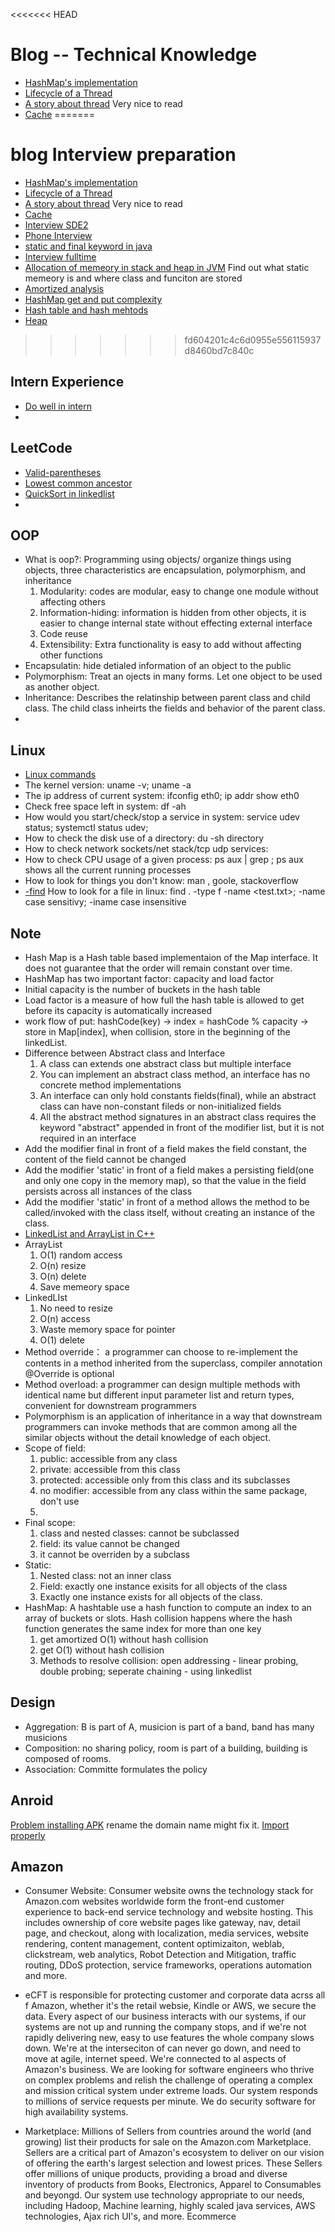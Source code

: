 <<<<<<< HEAD
# Blog -- Technical Knowledge
- [HashMap's implementation](http://yikun.github.io/2015/04/01/Java-HashMap%E5%B7%A5%E4%BD%9C%E5%8E%9F%E7%90%86%E5%8F%8A%E5%AE%9E%E7%8E%B0/)
- [Lifecycle of a Thread](http://www.cnblogs.com/sunddenly/p/4106562.html)
- [A story about thread](http://mp.weixin.qq.com/s?__biz=MjM5NzA1MTcyMA==&mid=403498894&idx=2&sn=219c1a6001b5bb7e6bdc7963b1af8450&scene=2&srcid=0330UDNmQ2GlTOLo1CY8IZfH&from=timeline&isappinstalled=0#wechat_redirect) Very nice to read
- [Cache](http://blog.chinaunix.net/uid-26817832-id-3244916.html)
=======
# blog Interview preparation
* [HashMap's implementation](http://yikun.github.io/2015/04/01/Java-HashMap%E5%B7%A5%E4%BD%9C%E5%8E%9F%E7%90%86%E5%8F%8A%E5%AE%9E%E7%8E%B0/)
* [Lifecycle of a Thread](http://www.cnblogs.com/sunddenly/p/4106562.html)
* [A story about thread](http://mp.weixin.qq.com/s?__biz=MjM5NzA1MTcyMA==&mid=403498894&idx=2&sn=219c1a6001b5bb7e6bdc7963b1af8450&scene=2&srcid=0330UDNmQ2GlTOLo1CY8IZfH&from=timeline&isappinstalled=0#wechat_redirect) Very nice to read
* [Cache](http://blog.chinaunix.net/uid-26817832-id-3244916.html)
* [Interview SDE2](http://www.geeksforgeeks.org/amazon-interview-set-25/)
* [Phone Interview](http://cv.qiaobutang.com/post/55c3148f0cf242d2e7fded7c)
* [static and final keyword in java](https://www.youtube.com/watch?v=gTk_F61_-9k)
* [Interview fulltime](http://codeanalysis111.blogspot.ca/2014/12/blog-post.html)
* [Allocation of memeory in stack and heap in JVM](http://lz12366.iteye.com/blog/639873) Find out what static memeory is and where class and funciton are stored
* [Amortized analysis](https://en.wikipedia.org/wiki/Amortized_analysis)
* [HashMap get and put complexity](http://stackoverflow.com/questions/4553624/hashmap-get-put-complexity)
* [Hash table and hash mehtods](https://en.wikipedia.org/wiki/Hash_table)
* [Heap](https://www.youtube.com/watch?v=t0Cq6tVNRBA)
>>>>>>> fd604201c4c6d0955e556115937d8460bd7c840c


## Intern Experience
* [Do well in intern](https://www.quora.com/What-are-the-best-ways-to-excel-in-a-summer-internship/answer/Vishnu-Jayavel)
* 

## LeetCode
* [Valid-parentheses](https://leetcode.com/problems/valid-parentheses)
* [Lowest common ancestor](https://www.youtube.com/watch?v=GnliEfQo114)
* [QuickSort in linkedlist](http://www.cnblogs.com/danbing/p/5148608.html)
* 

## OOP
* What is oop?: Programming using objects/ organize things using objects, three characteristics are encapsulation, polymorphism, and inheritance
    1. Modularity: codes are modular, easy to change one module without affecting others
    2. Information-hiding: information is hidden from other objects, it is easier to change internal state without effecting external interface
    3. Code reuse
    4. Extensibility: Extra functionality is easy to add without affecting other functions
* Encapsulatin: hide detialed information of an object to the public
* Polymorphism: Treat an ojects in many forms. Let one object to be used as another object.
* Inheritance: Describes the relatinship between parent class and child class. The child class inheirts the fields and behavior of the parent class.
* 

## Linux
* [Linux commands](https://www.youtube.com/watch?v=l0QGLMwR-lY)
* The kernel version: uname -v; uname -a
* The ip address of current system: ifconfig eth0; ip addr show eth0
* Check free space left in system: df -ah
* How would you start/check/stop a service in system: service udev status; systemctl status udev;
* How to check the disk use of a directory: du -sh directory
* How to check network sockets/net stack/tcp udp services: 
* How to check CPU usage of a given process: ps aux | grep <ssh>; ps aux shows all the current running processes
* How to look for things you don't know: man <command>, goole, stackoverflow
* [-find](https://www.youtube.com/watch?v=KCVaNb_zOuw) How to look for a file in linux: find . -type f -name <test.txt>; -name case sensitivy; -iname case insensitive

## Note
* Hash Map is a Hash table based implementaion of the Map interface. It does not guarantee that the order will remain constant over time.
* HashMap has two important factor: capacity and load factor
* Initial capacity is the number of buckets in the hash table
* Load factor is a measure of how full the hash table is allowed to get before its capacity is automatically increased
* work flow of put: hashCode(key) -> index = hashCode % capacity -> store in Map[index], when collision, store in the beginning of the linkedList. 
* Difference between Abstract class and Interface
    1. A class can extends one abstract class but multiple interface
    2. You can implement an abstract class method, an interface has no concrete method implementations
    3. An interface can only hold constants fields(final), while an abstract class can have non-constant fileds or non-initialized fields 
    4. All the abstract method signatures in an abstract class requires the keyword "abstract" appended in front of the modifier list, but it is not required in an interface
* Add the modifier final in front of a field makes the field constant, the content of the field cannot be changed
* Add the modifier 'static' in front of a field makes a persisting field(one and only one copy in the memory map), so that the value in the field persists across all instances of the class
* Add the modifier 'static' in front of a method allows the method to be called/invoked with the class itself, without creating an instance of the class. 
* [LinkedList and ArrayList in C++](http://alrightchiu.github.io/SecondRound/linked-list-introjian-jie.html) 
* ArrayList
    1. O(1) random access
    2. O(n) resize
    3. O(n) delete
    3. Save memeory space
* LinkedLIst
    1. No need to resize
    2. O(n) access
    3. Waste memory space for pointer
    4. O(1) delete
* Method override： a programmer can choose to re-implement the contents in a method inherited from the superclass, compiler annotation @Override is optional
* Method overload: a programmer can design multiple methods with identical name but different input parameter list and return types, convenient for downstream programmers
* Polymorphism is an application of inheritance in a way that downstream programmers can invoke methods that are common among all the similar objects without the detail knowledge of each object.
* Scope of field:
    1. public: accessible from any class
    2. private: accessible from this class
    3. protected: accessible only from this class and its subclasses
    4. no modifier: accessible from any class within the same package, don't use
    5. 
* Final scope:
    1. class and nested classes: cannot be subclassed
    2. field: its value cannot be changed
    3. it cannot be overriden by a subclass
* Static:
    1. Nested class: not an inner class
    2. Field: exactly one instance exisits for all objects of the class
    3. Exactly one instance exists for all objects of the class.
* HashMap: A hashtable use a hash function to compute an index to an array of buckets or slots. Hash collision happens where the hash function generates the same index for more than one key 
    1. get amortized O(1) without hash collision
    2. get O(1) without hash collision
    3. Methods to resolve collision: open addressing - linear probing, double probing; seperate chaining - using linkedlist

## Design
* Aggregation: B is part of A, musicion is part of a band, band has many musicions
* Composition: no sharing policy, room is part of a building, building is composed of rooms. 
* Association: Committe formulates the policy 

## Anroid
[Problem installing APK](http://stackoverflow.com/questions/37015030/session-app-error-installing-apk) rename the domain name might fix it.
[Import properly](https://learn.uwaterloo.ca/d2l/le/content/302446/viewContent/1754074/View)


## Amazon
* Consumer Website: Consumer website owns the technology stack for Amazon.com websites worldwide form the front-end customer experience to back-end service technology
and website hosting. This includes ownership of core website pages like gateway, nav, detail page, and checkout, along with localization, media services, website rendering,
content management, content optimizaiton, weblab, clickstream, web analytics, Robot Detection and Mitigation, traffic routing, DDoS protection, service frameworks, operations
automation and more.
* eCFT is responsible for protecting customer and corporate data acrss all f Amazon, whether it's the retail websie, Kindle or AWS, we secure the data. Every aspect
of our business interacts with our systems, if our systems are not up and running the company stops, and if we're not rapidly delivering new, easy to use features the whole
company slows down. We're at the interseciton of can never go down, and need to move at agile, internet speed. We're connected to al aspects of Amazon's business. We are 
looking for software engineers who thrive on complex problems and relish the challenge of operating a complex and mission critical system under extreme loads. Our system responds
to millions of service requests per minute. We do security software for high availability systems. 

* Marketplace: Millions of Sellers from countries around the world (and growing) list their products for sale on the Amazon.com Marketplace.
Sellers are a critical part of Amazon's ecosystem to deliver on our vision of offering the earth's largest selection and lowest prices. 
These Sellers offer millions of unique products, providing a broad and diverse inventory of products from Books, Electronics, Apparel to Consumables and beyongd.
Our system use technology appropriate to our needs, including Hadoop, Machine learning, highly scaled java services, AWS technologies, Ajax rich UI's, and more. Ecommerce
